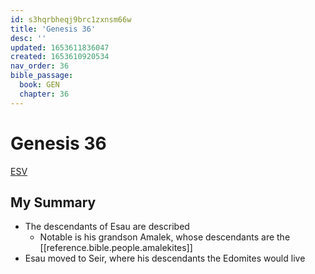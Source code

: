 ```yaml
---
id: s3hqrbheqj9brc1zxnsm66w
title: 'Genesis 36'
desc: ''
updated: 1653611836047
created: 1653610920534
nav_order: 36
bible_passage:
  book: GEN
  chapter: 36
---
```


# Genesis 36

[ESV](https://www.biblegateway.com/passage/?search=genesis+36&version=ESV)

## My Summary
- The descendants of Esau are described
  - Notable is his grandson Amalek, whose descendants are the [[reference.bible.people.amalekites]]
- Esau moved to Seir, where his descendants the Edomites would live

